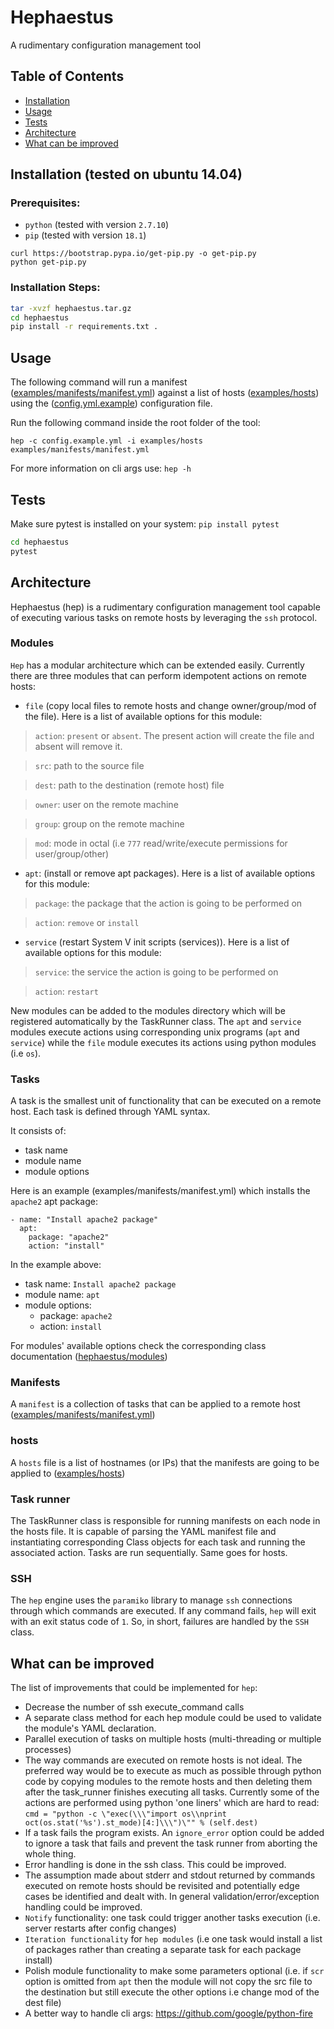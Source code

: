# Hephaestus

A rudimentary configuration management tool

## Table of Contents

- [Installation](#installation)
- [Usage](#usage)
- [Tests](#tests)
- [Architecture](#architecture)
- [What can be improved](#improvements)

## Installation (tested on ubuntu 14.04)
### Prerequisites:
- `python` (tested with version `2.7.10`)
- `pip` (tested with version `18.1`)
```
curl https://bootstrap.pypa.io/get-pip.py -o get-pip.py
python get-pip.py
```

### Installation Steps:
```sh
tar -xvzf hephaestus.tar.gz
cd hephaestus
pip install -r requirements.txt .
```

## Usage
The following command will run a manifest ([examples/manifests/manifest.yml](examples/manifests/manifest.yml)) against a list of hosts ([examples/hosts](examples/hosts)) using the ([config.yml.example](config.yml.example)) configuration file.

Run the following command inside the root folder of the tool:

`hep -c config.example.yml -i examples/hosts examples/manifests/manifest.yml`

For more information on cli args use:
`hep -h`

## Tests
Make sure pytest is installed on your system: `pip install pytest`
```sh
cd hephaestus
pytest
```

## Architecture
Hephaestus (hep) is a rudimentary configuration management tool capable of executing various tasks on remote hosts by leveraging the `ssh` protocol.

### Modules
`Hep` has a modular architecture which can be extended easily. Currently there are three modules that can perform idempotent actions on remote hosts:
- `file` (copy local files to remote hosts and change owner/group/mod of the file). Here is a list of available options for this module:

> `action`: `present` or `absent`. The present action will create the file and absent will remove it.

> `src`: path to the source file

> `dest`: path to the destination (remote host) file

> `owner`: user on the remote machine

> `group`: group on the remote machine

> `mod`: mode in octal (i.e `777` read/write/execute permissions for user/group/other)


- `apt`: (install or remove apt packages). Here is a list of available options for this module:

> `package`: the package that the action is going to be performed on

> `action`: `remove` or `install`


- `service` (restart System V init scripts (services)). Here is a list of available options for this module:

> `service`: the service the action is going to be performed on

> `action`: `restart`


New modules can be added to the modules directory which will be registered automatically by the TaskRunner class.
The `apt` and `service` modules execute actions using corresponding unix programs (`apt` and `service`) while the `file` module executes its actions using python modules (i.e `os`).

### Tasks
A task is the smallest unit of functionality that can be executed on a remote host. Each task is defined through YAML syntax.

It consists of:
- task name
- module name
- module options

Here is an example (examples/manifests/manifest.yml) which installs the `apache2` apt package:
```
- name: "Install apache2 package"
  apt:
    package: "apache2"
    action: "install"
```
     
In the example above:
- task name: `Install apache2 package`
- module name: `apt`
- module options:
  - package: `apache2`
  - action: `install`

For modules' available options check the corresponding class documentation ([hephaestus/modules](hephaestus/modules))

### Manifests
A `manifest` is a collection of tasks that can be applied to a remote host ([examples/manifests/manifest.yml](examples/manifests/manifest.yml))

### hosts
A `hosts` file is a list of hostnames (or IPs) that the manifests are going to be applied to ([examples/hosts](examples/hosts))
 
### Task runner
The TaskRunner class is responsible for running manifests on each node in the hosts file.
It is capable of parsing the YAML manifest file and instantiating corresponding Class objects for each task and running the associated action. Tasks are run sequentially. Same goes for hosts.

### SSH
The `hep` engine uses the `paramiko` library to manage `ssh` connections through which commands are executed. If any command fails, `hep` will exit with an exit status code of `1`. So, in short, failures are handled by the `SSH` class.

## What can be improved
The list of improvements that could be implemented for `hep`:

- Decrease the number of ssh execute_command calls
- A separate class method for each hep module could be used to validate the module's YAML declaration.
- Parallel execution of tasks on multiple hosts (multi-threading or multiple processes)
- The way commands are executed on remote hosts is not ideal. The preferred way would be to execute as much as possible through python code by copying modules to the remote hosts and then deleting them after the task_runner finishes executing all tasks. Currently some of the actions are performed using python 'one liners' which are hard to read: `cmd = "python -c \"exec(\\\"import os\\nprint oct(os.stat('%s').st_mode)[4:]\\\")\"" % (self.dest)`
- If a task fails the program exists. An `ignore_error` option could be added to ignore a task that fails and prevent the task runner from aborting the whole thing.
- Error handling is done in the ssh class. This could be improved.
- The assumption made about stderr and stdout returned by commands executed on remote hosts should be revisited and potentially edge cases be identified and dealt with. In general validation/error/exception handling could be improved.
- `Notify` functionality: one task could trigger another tasks execution (i.e. server restarts after config changes)
- `Iteration functionality` for `hep modules` (i.e one task would install a list of packages rather than creating a separate task for each package install)
- Polish module functionality to make some parameters optional (i.e. if `scr` option is omitted from `apt` then the module will not copy the src file to the destination but still execute the other options i.e change mod of the dest file)
- A better way to handle cli args: https://github.com/google/python-fire
